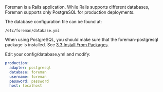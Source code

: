 
Foreman is a Rails application. While Rails supports different databases, Foreman supports only PostgreSQL for production deployments.

The database configuration file can be found at:

`/etc/foreman/database.yml`

<div class="alert alert-info">When using PostgreSQL, you should make sure that the foreman-postgresql package is installed. See <a href="manuals/{{page.version}}/index.html#3.3InstallFromPackages">3.3 Install From Packages</a>.</div>

Edit your config/database.yml and modify:
```yaml
production:
  adapter: postgresql
  database: foreman
  username: foreman
  password: password
  host: localhost
```
